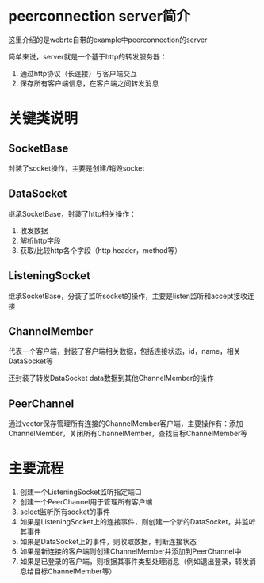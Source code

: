 # peerconnection server简介
这里介绍的是webrtc自带的example中peerconnection的server

简单来说，server就是一个基于http的转发服务器：
1. 通过http协议（长连接）与客户端交互
2. 保存所有客户端信息，在客户端之间转发消息

# 关键类说明
## SocketBase
封装了socket操作，主要是创建/销毁socket

## DataSocket
继承SocketBase，封装了http相关操作：
1. 收发数据
2. 解析http字段
3. 获取/比较http各个字段（http header，method等）

## ListeningSocket
继承SocketBase，分装了监听socket的操作，主要是listen监听和accept接收连接

## ChannelMember
代表一个客户端，封装了客户端相关数据，包括连接状态，id，name，相关DataSocket等

还封装了转发DataSocket data数据到其他ChannelMember的操作

## PeerChannel
通过vector保存管理所有连接的ChannelMember客户端，主要操作有：添加ChannelMember，关闭所有ChannelMember，查找目标ChannelMember等

# 主要流程
1. 创建一个ListeningSocket监听指定端口
2. 创建一个PeerChannel用于管理所有客户端
3. select监听所有socket的事件
4. 如果是ListeningSocket上的连接事件，则创建一个新的DataSocket，并监听其事件
5. 如果是DataSocket上的事件，则收取数据，判断连接状态
6. 如果是新连接的客户端则创建ChannelMember并添加到PeerChannel中
7. 如果是已登录的客户端，则根据其事件类型处理消息（例如退出登录，转发消息给目标ChannelMember等）
